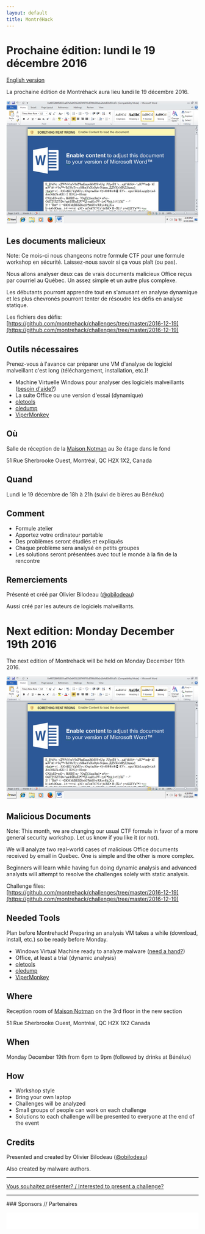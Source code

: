 ```yaml
---
layout: default
title: MontréHack
---
```


# Prochaine édition: lundi le 19 décembre 2016
[English version](#english)

La prochaine édition de Montréhack aura lieu lundi le 19 décembre 2016.

![Malicious Document](images/16-12_maldoc.jpg)

## Les documents malicieux

Note: Ce mois-ci nous changeons notre formule CTF pour une formule workshop en
sécurité. Laissez-nous savoir si ça vous plaît (ou pas).

Nous allons analyser deux cas de vrais documents malicieux Office reçus par
courriel au Québec. Un assez simple et un autre plus complexe.

Les débutants pourront apprendre tout en s'amusant en analyse dynamique et les
plus chevronés pourront tenter de résoudre les défis en analyse statique.

Les fichiers des défis: [https://github.com/montrehack/challenges/tree/master/2016-12-19](https://github.com/montrehack/challenges/tree/master/2016-12-19)

## Outils nécessaires

Prenez-vous à l'avance car préparer une VM d'analyse de logiciel malveillant
c'est long (téléchargement, installation, etc.)!

* Machine Virtuelle Windows pour analyser des logiciels malveillants ([besoin d'aide?](https://github.com/GoSecure/malboxes/))
* La suite Office ou une version d'essai (dynamique)
* [oletools](https://github.com/decalage2/oletools/)
* [oledump](https://blog.didierstevens.com/programs/oledump-py/)
* [ViperMonkey](https://github.com/decalage2/ViperMonkey/)

## Où

Salle de réception de la [Maison Notman](http://notman.org/) au 3e étage dans le fond

51 Rue Sherbrooke Ouest, Montréal, QC H2X 1X2, Canada

## Quand

Lundi le 19 décembre de 18h à 21h (suivi de bières au Bénélux)

## Comment

* Formule atelier
* Apportez votre ordinateur portable
* Des problèmes seront étudiés et expliqués
* Chaque problème sera analysé en petits groupes
* Les solutions seront présentées avec tout le monde à la fin de la rencontre

## Remerciements

Présenté et créé par Olivier Bilodeau ([@obilodeau](https://twitter.com/obilodeau))

Aussi créé par les auteurs de logiciels malveillants.


<a id="english"></a>

# Next edition: Monday December 19th 2016

The next edition of Montrehack will be held on Monday December 19th 2016.

![Malicious Document](images/16-12_maldoc.jpg)

## Malicious Documents

Note: This month, we are changing our usual CTF formula in favor of a more
general security workshop. Let us know if you like it (or not).

We will analyze two real-world cases of malicious Office documents received by email in Quebec.
One is simple and the other is more complex.

Beginners will learn while having fun doing dynamic analysis and advanced
analysts will attempt to resolve the challenges solely with static analysis.

Challenge files: [https://github.com/montrehack/challenges/tree/master/2016-12-19](https://github.com/montrehack/challenges/tree/master/2016-12-19)

## Needed Tools

Plan before Montrehack! Preparing an analysis VM takes a while (download,
install, etc.) so be ready before Monday.

* Windows Virtual Machine ready to analyze malware ([need a hand?](https://github.com/GoSecure/malboxes/))
* Office, at least a trial (dynamic analysis)
* [oletools](https://github.com/decalage2/oletools/)
* [oledump](https://blog.didierstevens.com/programs/oledump-py/)
* [ViperMonkey](https://github.com/decalage2/ViperMonkey/)

## Where

Reception room of [Maison Notman](http://notman.org/) on the 3rd floor in the new section

51 Rue Sherbrooke Ouest, Montréal, QC H2X 1X2 Canada

## When

Monday December 19th from 6pm to 9pm (followed by drinks at Bénélux)

## How

* Workshop style
* Bring your own laptop
* Challenges will be analyzed
* Small groups of people can work on each challenge
* Solutions to each challenge will be presented to everyone at the end of the event

## Credits

Presented and created by Olivier Bilodeau ([@obilodeau](https://twitter.com/obilodeau))

Also created by malware authors.

<hr/>

[Vous souhaitez présenter? / Interested to present a challenge?](https://github.com/montrehack/montrehack.github.com/wiki/Present-at-Montrehack)

<hr/>
### Sponsors // Partenaires

[![Brasserie Benelux](/images/benelux.png)](http://brasseriebenelux.com/)
